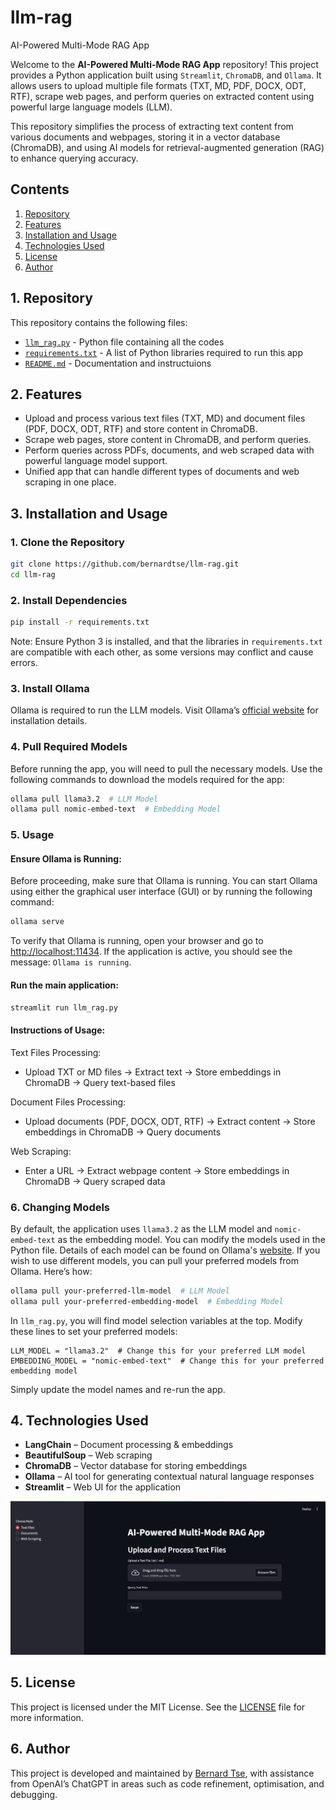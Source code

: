 # llm-rag
AI-Powered Multi-Mode RAG App

Welcome to the **AI-Powered Multi-Mode RAG App** repository! This project provides a Python application built using `Streamlit`, `ChromaDB`, and `Ollama`. It allows users to upload multiple file formats (TXT, MD, PDF, DOCX, ODT, RTF), scrape web pages, and perform queries on extracted content using powerful large language models (LLM).

This repository simplifies the process of extracting text content from various documents and webpages, storing it in a vector database (ChromaDB), and using AI models for retrieval-augmented generation (RAG) to enhance querying accuracy.

## Contents

1. [Repository](#1-repository)
2. [Features](#2-features)
3. [Installation and Usage](#3-installation-and-usage)
4. [Technologies Used](#4-technologies-used)
5. [License](#5-license)
6. [Author](#6-author)

## 1. Repository
This repository contains the following files:
- [`llm_rag.py`](llm_rag.py) - Python file containing all the codes
- [`requirements.txt`](requirements.txt) - A list of Python libraries required to run this app
- [`README.md`](README.md) - Documentation and instructuions


## 2. Features

- Upload and process various text files (TXT, MD) and document files (PDF, DOCX, ODT, RTF) and store content in ChromaDB.
- Scrape web pages, store content in ChromaDB, and perform queries.
- Perform queries across PDFs, documents, and web scraped data with powerful language model support.
- Unified app that can handle different types of documents and web scraping in one place.

## 3. Installation and Usage

### 1. Clone the Repository
```sh
git clone https://github.com/bernardtse/llm-rag.git
cd llm-rag
```

### 2. Install Dependencies
```sh
pip install -r requirements.txt
```
Note: Ensure Python 3 is installed, and that the libraries in `requirements.txt` are compatible with each other, as some versions may conflict and cause errors.

### 3. Install Ollama

Ollama is required to run the LLM models. Visit Ollama’s [official website](https://ollama.com/download) for installation details.

### 4. Pull Required Models

Before running the app, you will need to pull the necessary models. Use the following commands to download the models required for the app:

```sh
ollama pull llama3.2  # LLM Model
ollama pull nomic-embed-text  # Embedding Model
```

### 5. Usage

#### Ensure Ollama is Running:

Before proceeding, make sure that Ollama is running. You can start Ollama using either the graphical user interface (GUI) or by running the following command:
```sh
ollama serve
```
To verify that Ollama is running, open your browser and go to [http://localhost:11434](http://localhost:11434]). If the application is active, you should see the message: `Ollama is running`.

#### Run the main application:
```sh
streamlit run llm_rag.py
```

#### Instructions of Usage:

Text Files Processing:
- Upload TXT or MD files → Extract text → Store embeddings in ChromaDB → Query text-based files

Document Files Processing:
- Upload documents (PDF, DOCX, ODT, RTF) → Extract content → Store embeddings in ChromaDB → Query documents

Web Scraping:
- Enter a URL → Extract webpage content → Store embeddings in ChromaDB → Query scraped data

### 6. Changing Models

By default, the application uses `llama3.2` as the LLM model and `nomic-embed-text` as the embedding model. You can modify the models used in the Python file. Details of each model can be found on Ollama's [website](https://ollama.com/models). If you wish to use different models, you can pull your preferred models from Ollama. Here’s how:

```sh
ollama pull your-preferred-llm-model  # LLM Model
ollama pull your-preferred-embedding-model  # Embedding Model
```

In `llm_rag.py`, you will find model selection variables at the top. Modify these lines to set your preferred models:

```
LLM_MODEL = "llama3.2"  # Change this for your preferred LLM model
EMBEDDING_MODEL = "nomic-embed-text"  # Change this for your preferred embedding model
```

Simply update the model names and re-run the app.

## 4. Technologies Used

- **LangChain** – Document processing & embeddings
- **BeautifulSoup** – Web scraping
- **ChromaDB** – Vector database for storing embeddings
- **Ollama** – AI tool for generating contextual natural language responses
- **Streamlit** – Web UI for the application

![Screenshot](images/llm_rag.png)

## 5. License

This project is licensed under the MIT License. See the [LICENSE](LICENSE) file for more information.

## 6. Author

This project is developed and maintained by [Bernard Tse](https://github.com/bernardtse), with assistance from OpenAI’s ChatGPT in areas such as code refinement, optimisation, and debugging.